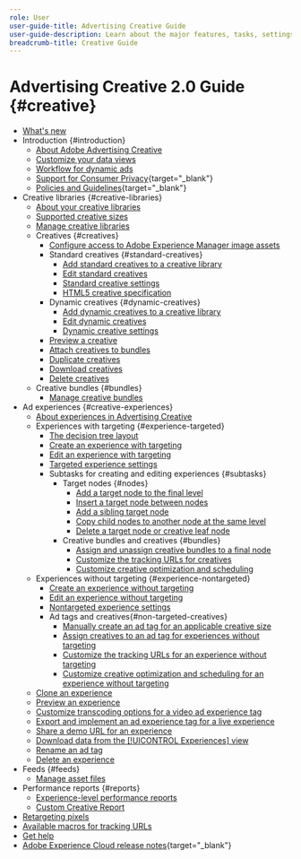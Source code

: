 ```yaml
---
role: User
user-guide-title: Advertising Creative Guide
user-guide-description: Learn about the major features, tasks, settings, and other resources required to use Advertising Creative.
breadcrumb-title: Creative Guide
---
```


# Advertising Creative 2.0 Guide {#creative}

+ [What's new](/help/creative/home.md)
+ Introduction {#introduction}
  + [About Adobe Advertising Creative](/help/creative/introduction/creative-about.md)
  + [Customize your data views](/help/creative/introduction/customize-data-views.md)
  + [Workflow for dynamic ads](/help/creative/introduction/workflow-dynamic-ads.md)
  + [Support for Consumer Privacy](https://experienceleague.adobe.com/docs/advertising/privacy/home.html){target="_blank"}<!-- This is a duplicate link to this file, so using an absolute link here instead of a relative link. Github doesn't allow duplicate links via relative links. -->
  + [Policies and Guidelines](https://experienceleague.adobe.com/docs/advertising/privacy/home.html){target="_blank"}<!-- This is a duplicate link to this file, so using an absolute link here instead of a relative link. Github doesn't allow duplicate links via relative links. -->
+ Creative libraries {#creative-libraries}
  + [About your creative libraries](/help/creative/creative-libraries/creative-libraries-about.md)
  + [Supported creative sizes](/help/creative/creative-libraries/creative-sizes.md)
  + [Manage creative libraries](/help/creative/creative-libraries/creative-library-manage.md)
  + Creatives {#creatives}
    + [Configure access to Adobe Experience Manager image assets](/help/creative/creative-libraries/aem-assets-configure.md)
    + Standard creatives {#standard-creatives}
      + [Add standard creatives to a creative library](/help/creative/creative-libraries/creative-add-standard.md)
      + [Edit standard creatives](/help/creative/creative-libraries/creative-edit-standard.md)
      + [Standard creative settings](/help/creative/creative-libraries/creative-settings-standard.md)
      + [HTML5 creative specification](/help/creative/creative-libraries/html5-creative-specification.md)
    + Dynamic creatives {#dynamic-creatives}
      + [Add dynamic creatives to a creative library](/help/creative/creative-libraries/creative-add-dynamic.md)
      + [Edit dynamic creatives](/help/creative/creative-libraries/creative-edit-dynamic.md)
      + [Dynamic creative settings](/help/creative/creative-libraries/creative-settings-dynamic.md)
    + [Preview a creative](/help/creative/creative-libraries/creative-preview.md)
    + [Attach creatives to bundles](/help/creative/creative-libraries/creative-attach-detach-bundles.md)
    + [Duplicate creatives](/help/creative/creative-libraries/creative-duplicate.md)
    + [Download creatives](/help/creative/creative-libraries/creative-download.md)
    + [Delete creatives](/help/creative/creative-libraries/creative-delete.md)
  + Creative bundles {#bundles}
    + [Manage creative bundles](/help/creative/creative-libraries/bundle-manage.md)
+ Ad experiences {#creative-experiences}
  + [About experiences in Advertising Creative](/help/creative/experiences/experience-about.md)
  + Experiences with targeting {#experience-targeted}
    + [The decision tree layout](/help/creative/experiences/experience-decision-tree.md)
    + [Create an experience with targeting](/help/creative/experiences/experience-create-targeting.md)
    + [Edit an experience with targeting](/help/creative/experiences/experience-edit-targeting.md)
    + [Targeted experience settings](/help/creative/experiences/experience-settings-targeting.md)
    + Subtasks for creating and editing experiences {#subtasks}
      + Target nodes {#nodes}
        + [Add a target node to the final level](/help/creative/experiences/experience-target-node-add-final.md)
        + [Insert a target node between nodes](/help/creative/experiences/experience-target-node-add-inner.md)
        + [Add a sibling target node](/help/creative/experiences/experience-target-node-add-sibling.md)
        + [Copy child nodes to another node at the same level](/help/creative/experiences/experience-target-node-copy.md)
        + [Delete a target node or creative leaf node](/help/creative/experiences/experience-target-node-delete.md)
      + Creative bundles and creatives {#bundles}
        + [Assign and unassign creative bundles to a final node](/help/creative/experiences/experience-assign-creative-bundles.md)
        + [Customize the tracking URLs for creatives](/help/creative/experiences/experience-tracking-urls-targeting.md)
        + [Customize creative optimization and scheduling](/help/creative/experiences/experience-optimization-scheduling-targeting.md)
  + Experiences without targeting {#experience-nontargeted}
    + [Create an experience without targeting](/help/creative/experiences/experience-create-no-targeting.md)
    + [Edit an experience without targeting](/help/creative/experiences/experience-edit-no-targeting.md)
    + [Nontargeted experience settings](/help/creative/experiences/experience-settings-no-targeting.md)
    + Ad tags and creatives{#non-targeted-creatives}
      + [Manually create an ad tag for an applicable creative size](/help/creative/experiences/experience-tag-create-manually.md)
      + [Assign creatives to an ad tag for experiences without targeting](/help/creative/experiences/experience-tag-assign-creatives.md)
      + [Customize the tracking URLs for an experience without targeting](/help/creative/experiences/experience-tracking-urls-no-targeting.md)
      + [Customize creative optimization and scheduling for an experience without targeting](/help/creative/experiences/experience-optimization-scheduling-no-targeting.md)
  + [Clone an experience](/help/creative/experiences/experience-clone.md)
  + [Preview an experience](/help/creative/experiences/experience-preview.md)
  + [Customize transcoding options for a video ad experience tag](/help/creative/experiences/experience-tag-video-transcoding.md)
  + [Export and implement an ad experience tag for a live experience](/help/creative/experiences/experience-tag-export.md)
  + [Share a demo URL for an experience](/help/creative/experiences/experience-share-demo-url.md)
  + [Download data from the [!UICONTROL Experiences] view](/help/creative/experiences/experience-download-view.md)
  + [Rename an ad tag](/help/creative/experiences/experience-tag-rename.md)
  + [Delete an experience](/help/creative/experiences/experience-delete.md)
+ Feeds {#feeds}
  + [Manage asset files](/help/creative/feeds/asset-manage.md)
+ Performance reports {#reports}
  + [Experience-level performance reports](/help/creative/experiences/experience-performance-details.md)
  + [Custom Creative Report](/help/creative/report-custom-creative.md)
+ [Retargeting pixels](/help/creative/pixels/retargeting-pixel-manage.md)
+ [Available macros for tracking URLs](/help/creative/creative-macros.md)
+ [Get help](/help/creative/get-help.md)
+ [Adobe Experience Cloud release notes](https://experienceleague.adobe.com/docs/release-notes/experience-cloud/current.html){target="_blank"}
